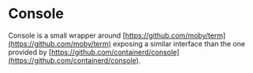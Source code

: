 # Console

Console is a small wrapper around [https://github.com/moby/term](https://github.com/moby/term) exposing a
similar interface than the one provided by [https://github.com/containerd/console](https://github.com/containerd/console).
